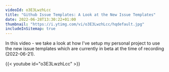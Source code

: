 ```yaml
---
videoId: o3E3LwzhLcc
title: "Github Issue Templates: A Look at the New Issue Templates"
date: 2022-06-28T13:30:22+01:00
thumbnail: "https://i.ytimg.com/vi/o3E3LwzhLcc/hqdefault.jpg"
includeInSitemap: true
---
```


In this video - we take a look at how I've setup my personal project to use the new issue templates which are currently in beta at the time of recording (2022-06-21).

<!--more-->

{{< youtube id="o3E3LwzhLcc" >}}

